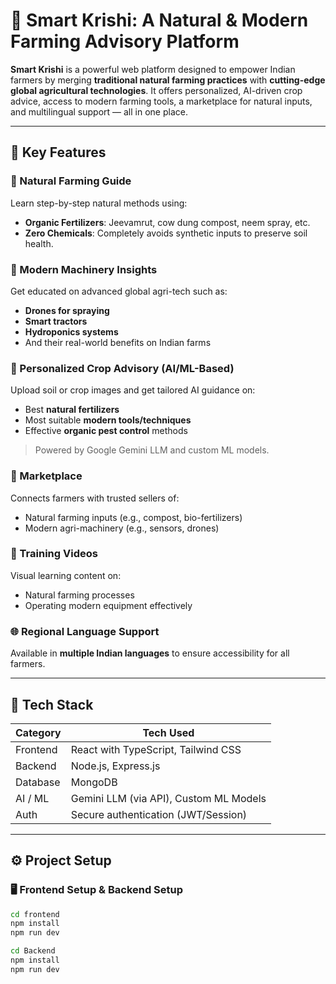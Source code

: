 # 🌾 Smart Krishi: A Natural & Modern Farming Advisory Platform

**Smart Krishi** is a powerful web platform designed to empower Indian farmers by merging **traditional natural farming practices** with **cutting-edge global agricultural technologies**. It offers personalized, AI-driven crop advice, access to modern farming tools, a marketplace for natural inputs, and multilingual support — all in one place.

---

## 🔑 Key Features

### 🌱 Natural Farming Guide  
Learn step-by-step natural methods using:
- **Organic Fertilizers**: Jeevamrut, cow dung compost, neem spray, etc.  
- **Zero Chemicals**: Completely avoids synthetic inputs to preserve soil health.

### 🚜 Modern Machinery Insights  
Get educated on advanced global agri-tech such as:
- **Drones for spraying**
- **Smart tractors**
- **Hydroponics systems**
- And their real-world benefits on Indian farms

### 🧠 Personalized Crop Advisory (AI/ML-Based)  
Upload soil or crop images and get tailored AI guidance on:
- Best **natural fertilizers**
- Most suitable **modern tools/techniques**
- Effective **organic pest control** methods

> Powered by Google Gemini LLM and custom ML models.

### 🛒 Marketplace  
Connects farmers with trusted sellers of:
- Natural farming inputs (e.g., compost, bio-fertilizers)
- Modern agri-machinery (e.g., sensors, drones)

### 🎥 Training Videos  
Visual learning content on:
- Natural farming processes  
- Operating modern equipment effectively

### 🌐 Regional Language Support  
Available in **multiple Indian languages** to ensure accessibility for all farmers.

---

## 🧰 Tech Stack

| Category     | Tech Used                          |
|--------------|------------------------------------|
| Frontend     | React with TypeScript, Tailwind CSS |
| Backend      | Node.js, Express.js                |
| Database     | MongoDB                            |
| AI / ML      | Gemini LLM (via API), Custom ML Models |
| Auth         | Secure authentication (JWT/Session) |

---

## ⚙️ Project Setup




### 🖥 Frontend Setup & Backend Setup
```bash
cd frontend
npm install
npm run dev

cd Backend
npm install
npm run dev

